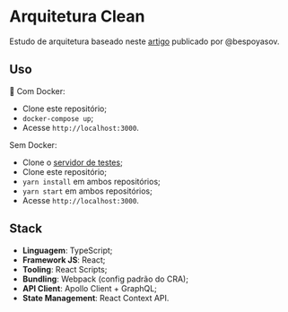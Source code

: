 # Arquitetura Clean

Estudo de arquitetura baseado neste [artigo](https://dev.to/bespoyasov/clean-architecture-on-frontend-4311) publicado por @bespoyasov.

## Uso

🐳 Com Docker:

- Clone este repositório;
- `docker-compose up`;
- Acesse `http://localhost:3000`.

Sem Docker:

- Clone o [servidor de testes](https://github.com/brunoenribeiro/estudos/tree/main/todo-server);
- Clone este repositório;
- `yarn install` em ambos repositórios;
- `yarn start` em ambos repositórios;
- Acesse `http://localhost:3000`.

## Stack

- **Linguagem**: TypeScript;
- **Framework JS**: React;
- **Tooling**: React Scripts;
- **Bundling**: Webpack (config padrão do CRA);
- **API Client**: Apollo Client + GraphQL;
- **State Management**: React Context API.
